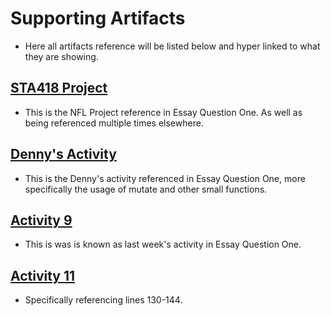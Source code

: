 # Supporting Artifacts
- Here all artifacts reference will be listed below and hyper linked to what they are showing.

## [STA418 Project](https://github.com/JADunivan5/STA418_Project/blob/main/NFL_Project.Rmd)
- This is the NFL Project reference in Essay Question One. As well as being referenced multiple times elsewhere.
## [Denny's Activity](https://github.com/JADunivan5/activity07-joins/blob/main/activity07-joins.Rmd)
- This is the Denny's activity referenced in Essay Question One, more specifically the usage of mutate and other small functions.
## [Activity 9](https://github.com/JADunivan5/activity09-functions-intro/blob/main/activity09-functions-intro.md)
- This is was is known as last week's activity in Essay Question One.
## [Activity 11](https://github.com/JADunivan5/activity11-simulation/blob/main/activity11-simulation.Rmd)
- Specifically referencing lines 130-144.
